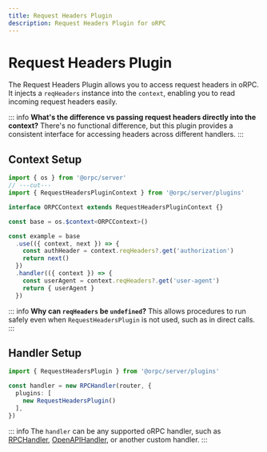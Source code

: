 ```yaml
---
title: Request Headers Plugin
description: Request Headers Plugin for oRPC
---
```


# Request Headers Plugin

The Request Headers Plugin allows you to access request headers in oRPC. It injects a `reqHeaders` instance into the `context`, enabling you to read incoming request headers easily.

::: info
**What's the difference vs passing request headers directly into the context?**
There's no functional difference, but this plugin provides a consistent interface for accessing headers across different handlers.
:::

## Context Setup

```ts twoslash
import { os } from '@orpc/server'
// ---cut---
import { RequestHeadersPluginContext } from '@orpc/server/plugins'

interface ORPCContext extends RequestHeadersPluginContext {}

const base = os.$context<ORPCContext>()

const example = base
  .use(({ context, next }) => {
    const authHeader = context.reqHeaders?.get('authorization')
    return next()
  })
  .handler(({ context }) => {
    const userAgent = context.reqHeaders?.get('user-agent')
    return { userAgent }
  })
```

::: info
**Why can `reqHeaders` be `undefined`?**
This allows procedures to run safely even when `RequestHeadersPlugin` is not used, such as in direct calls.
:::

## Handler Setup

```ts
import { RequestHeadersPlugin } from '@orpc/server/plugins'

const handler = new RPCHandler(router, {
  plugins: [
    new RequestHeadersPlugin()
  ],
})
```

::: info
The `handler` can be any supported oRPC handler, such as [RPCHandler](/docs/rpc-handler), [OpenAPIHandler](/docs/openapi/openapi-handler), or another custom handler.
:::
